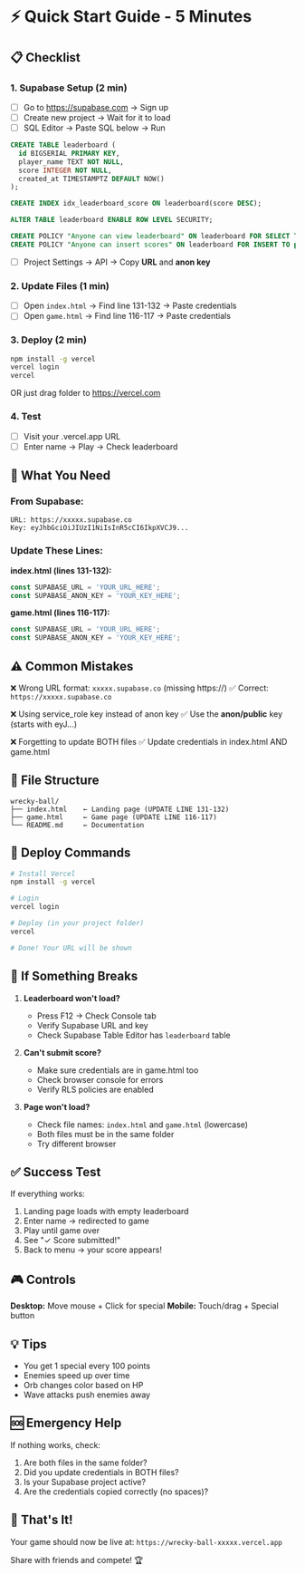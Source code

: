 # ⚡ Quick Start Guide - 5 Minutes

## 📋 Checklist

### 1. Supabase Setup (2 min)
- [ ] Go to https://supabase.com → Sign up
- [ ] Create new project → Wait for it to load
- [ ] SQL Editor → Paste SQL below → Run

```sql
CREATE TABLE leaderboard (
  id BIGSERIAL PRIMARY KEY,
  player_name TEXT NOT NULL,
  score INTEGER NOT NULL,
  created_at TIMESTAMPTZ DEFAULT NOW()
);

CREATE INDEX idx_leaderboard_score ON leaderboard(score DESC);

ALTER TABLE leaderboard ENABLE ROW LEVEL SECURITY;

CREATE POLICY "Anyone can view leaderboard" ON leaderboard FOR SELECT TO public USING (true);
CREATE POLICY "Anyone can insert scores" ON leaderboard FOR INSERT TO public WITH CHECK (true);
```

- [ ] Project Settings → API → Copy **URL** and **anon key**

### 2. Update Files (1 min)
- [ ] Open `index.html` → Find line 131-132 → Paste credentials
- [ ] Open `game.html` → Find line 116-117 → Paste credentials

### 3. Deploy (2 min)
```bash
npm install -g vercel
vercel login
vercel
```

OR just drag folder to https://vercel.com

### 4. Test
- [ ] Visit your .vercel.app URL
- [ ] Enter name → Play → Check leaderboard

## 🔑 What You Need

### From Supabase:
```
URL: https://xxxxx.supabase.co
Key: eyJhbGciOiJIUzI1NiIsInR5cCI6IkpXVCJ9...
```

### Update These Lines:

**index.html (lines 131-132):**
```javascript
const SUPABASE_URL = 'YOUR_URL_HERE';
const SUPABASE_ANON_KEY = 'YOUR_KEY_HERE';
```

**game.html (lines 116-117):**
```javascript
const SUPABASE_URL = 'YOUR_URL_HERE';
const SUPABASE_ANON_KEY = 'YOUR_KEY_HERE';
```

## ⚠️ Common Mistakes

❌ Wrong URL format: `xxxxx.supabase.co` (missing https://)
✅ Correct: `https://xxxxx.supabase.co`

❌ Using service_role key instead of anon key
✅ Use the **anon/public** key (starts with eyJ...)

❌ Forgetting to update BOTH files
✅ Update credentials in index.html AND game.html

## 🎯 File Structure

```
wrecky-ball/
├── index.html    ← Landing page (UPDATE LINE 131-132)
├── game.html     ← Game page (UPDATE LINE 116-117)
└── README.md     ← Documentation
```

## 🚀 Deploy Commands

```bash
# Install Vercel
npm install -g vercel

# Login
vercel login

# Deploy (in your project folder)
vercel

# Done! Your URL will be shown
```

## 🐛 If Something Breaks

1. **Leaderboard won't load?**
   - Press F12 → Check Console tab
   - Verify Supabase URL and key
   - Check Supabase Table Editor has `leaderboard` table

2. **Can't submit score?**
   - Make sure credentials are in game.html too
   - Check browser console for errors
   - Verify RLS policies are enabled

3. **Page won't load?**
   - Check file names: `index.html` and `game.html` (lowercase)
   - Both files must be in the same folder
   - Try different browser

## ✅ Success Test

If everything works:
1. Landing page loads with empty leaderboard
2. Enter name → redirected to game
3. Play until game over
4. See "✓ Score submitted!"
5. Back to menu → your score appears!

## 🎮 Controls

**Desktop:** Move mouse + Click for special
**Mobile:** Touch/drag + Special button

## 💡 Tips

- You get 1 special every 100 points
- Enemies speed up over time
- Orb changes color based on HP
- Wave attacks push enemies away

## 🆘 Emergency Help

If nothing works, check:
1. Are both files in the same folder?
2. Did you update credentials in BOTH files?
3. Is your Supabase project active?
4. Are the credentials copied correctly (no spaces)?

## 🎉 That's It!

Your game should now be live at:
`https://wrecky-ball-xxxxx.vercel.app`

Share with friends and compete! 🏆